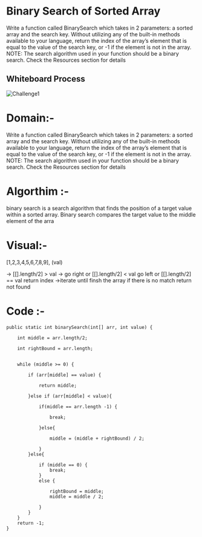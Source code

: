 # Binary Search of Sorted Array

Write a function called BinarySearch which takes in 2 parameters: a sorted array and the search key. Without utilizing any of the built-in methods available to your language, return the index of the array’s element that is equal to the value of the search key, or -1 if the element is not in the array.
NOTE: The search algorithm used in your function should be a binary search.
Check the Resources section for details

## Whiteboard Process

![Challenge1](img/binry-search.jpg)


# Domain:-

Write a function called BinarySearch which takes in 2 parameters: a sorted array and the search key. Without utilizing any of the built-in methods available to your language, return the index of the array’s element that is equal to the value of the search key, or -1 if the element is not in the array.
NOTE: The search algorithm used in your function should be a binary search.
Check the Resources section for details



# Algorthim :-

 binary search is a search algorithm that finds the position of a target value within a sorted array. Binary search compares the target value to the middle element of the arra

# Visual:-

[1,2,3,4,5,6,7,8,9], (val)

-> [[].length/2] > val -> go right or [[].length/2] < val go left or [[].length/2] == val return index  ->iterate until finsh the array if there is no match return not found 


# Code :-

    public static int binarySearch(int[] arr, int value) {

        int middle = arr.length/2;

        int rightBound = arr.length;
        
        
        while (middle >= 0) {

            if (arr[middle] == value) {

                return middle;

            }else if (arr[middle] < value){

                if(middle == arr.length -1) {

                    break;

                }else{

                    middle = (middle + rightBound) / 2;

                }
            }else{
                
                if (middle == 0) {
                    break;
                }
                else {

                    rightBound = middle;
                    middle = middle / 2;

                }
            }
        }
        return -1;
    }


